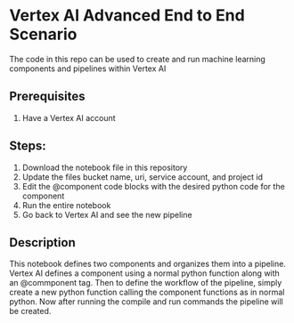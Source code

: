 # Vertex AI Advanced End to End Scenario

The code in this repo can be used to create and run machine learning components and pipelines within Vertex AI

## Prerequisites
1) Have a Vertex AI account

## Steps:
1) Download the notebook file in this repository
2) Update the files bucket name, uri, service account, and project id
3) Edit the @component code blocks with the desired python code for the component
4) Run the entire notebook
5) Go back to Vertex AI and see the new pipeline

## Description

This notebook defines two components and organizes them into a pipeline. Vertex AI defines a component using a normal python function along with an @commponent tag.
Then to define the workflow of the pipeline, simply create a new python function calling the component functions as in normal python. Now after running the compile and run commands the pipeline will be created.
